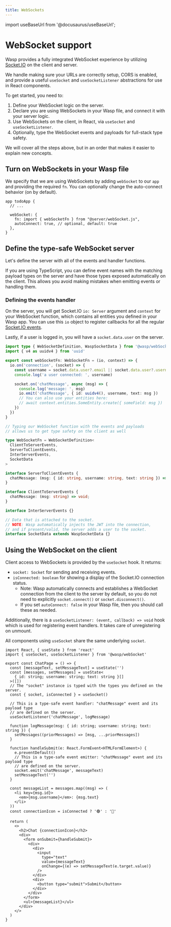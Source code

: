 ```yaml
---
title: WebSockets
---
```

import useBaseUrl from '@docusaurus/useBaseUrl';

# WebSocket support
Wasp provides a fully integrated WebSocket experience by utilizing [Socket.IO](https://socket.io/) on the client and server. 

We handle making sure your URLs are correctly setup, CORS is enabled, and provide a useful `useSocket` and `useSocketListener` abstractions for use in React components.

To get started, you need to:
1. Define your WebSocket logic on the server.
2. Declare you are using WebSockets in your Wasp file, and connect it with your server logic.
3. Use WebSockets on the client, in React, via `useSocket` and `useSocketListener`.
4. Optionally, type the WebSocket events and payloads for full-stack type safety.

We will cover all the steps above, but in an order that makes it easier to explain new concepts.

## Turn on WebSockets in your Wasp file
We specify that we are using WebSockets by adding `webSocket` to our `app` and providing the required `fn`. You can optionally change the auto-connect behavior (on by default).

```wasp title=todoApp.wasp
app todoApp {
  // ...

  webSocket: {
    fn: import { webSocketFn } from "@server/webSocket.js",
    autoConnect: true, // optional, default: true
  },
}
```

## Define the type-safe WebSocket server
Let's define the server with all of the events and handler functions.

If you are using TypeScript, you can define event names with the matching payload types on the server and have those types exposed automatically on the client. This allows you avoid making mistakes when emitting events or handling them.

### Defining the events handler
On the server, you will get Socket.IO `io: Server` argument and `context` for your WebSocket function, which contains all entities you defined in your Wasp app. You can use this `io` object to register callbacks for all the regular [Socket.IO events](https://socket.io/docs/v4/server-api/). 

Lastly, if a user is logged in, you will have a `socket.data.user` on the server.

```ts title=src/server/webSocket.ts
import type { WebSocketDefinition, WaspSocketData } from '@wasp/webSocket'
import { v4 as uuidv4 } from 'uuid'

export const webSocketFn: WebSocketFn = (io, context) => {
  io.on('connection', (socket) => {
    const username = socket.data.user?.email || socket.data.user?.username || 'unknown'
    console.log('a user connected: ', username)

    socket.on('chatMessage', async (msg) => {
      console.log('message: ', msg)
      io.emit('chatMessage', { id: uuidv4(), username, text: msg })
      // You can also use your entities here:
      // await context.entities.SomeEntity.create({ someField: msg })
    })
  })
}

// Typing our WebSocket function with the events and payloads
// allows us to get type safety on the client as well

type WebSocketFn = WebSocketDefinition<
  ClientToServerEvents,
  ServerToClientEvents,
  InterServerEvents,
  SocketData
>

interface ServerToClientEvents {
  chatMessage: (msg: { id: string, username: string, text: string }) => void;
}

interface ClientToServerEvents {
  chatMessage: (msg: string) => void;
}

interface InterServerEvents {}

// Data that is attached to the socket.
// NOTE: Wasp automatically injects the JWT into the connection,
// and if present/valid, the server adds a user to the socket.
interface SocketData extends WaspSocketData {}
```

## Using the WebSocket on the client
Client access to WebSockets is provided by the `useSocket` hook. It returns:
- `socket: Socket` for sending and receiving events.
- `isConnected: boolean` for showing a display of the Socket.IO connection status.
  - Note: Wasp automatically connects and establishes a WebSocket connection from the client to the server by default, so you do not need to explicitly `socket.connect()` or `socket.disconnect()`. 
  - If you set `autoConnect: false` in your Wasp file, then you should call these as needed.

Additionally, there is a `useSocketListener: (event, callback) => void` hook which is used for registering event handlers. It takes care of unregistering on unmount.

All components using `useSocket` share the same underlying `socket`.

```tsx title=src/client/ChatPage.tsx
import React, { useState } from 'react'
import { useSocket, useSocketListener } from '@wasp/webSocket'

export const ChatPage = () => {
  const [messageText, setMessageText] = useState('')
  const [messages, setMessages] = useState<
    { id: string; username: string; text: string }[]
  >([])
  // The "socket" instance is typed with the types you defined on the server.
  const { socket, isConnected } = useSocket()

  // This is a type-safe event handler: "chatMessage" event and its payload type
  // are defined on the server.
  useSocketListener('chatMessage', logMessage)

  function logMessage(msg: { id: string; username: string; text: string }) {
    setMessages((priorMessages) => [msg, ...priorMessages])
  }

  function handleSubmit(e: React.FormEvent<HTMLFormElement>) {
    e.preventDefault()
    // This is a type-safe event emitter: "chatMessage" event and its payload type
    // are defined on the server.
    socket.emit('chatMessage', messageText)
    setMessageText('')
  }

  const messageList = messages.map((msg) => (
    <li key={msg.id}>
      <em>{msg.username}</em>: {msg.text}
    </li>
  ))
  const connectionIcon = isConnected ? '🟢' : '🔴'

  return (
    <>
      <h2>Chat {connectionIcon}</h2>
      <div>
        <form onSubmit={handleSubmit}>
          <div>
            <div>
              <input
                type="text"
                value={messageText}
                onChange={(e) => setMessageText(e.target.value)}
              />
            </div>
            <div>
              <button type="submit">Submit</button>
            </div>
          </div>
        </form>
        <ul>{messageList}</ul>
      </div>
    </>
  )
}
```
